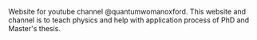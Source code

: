 Website for youtube channel @quantumwomanoxford. This website and channel is to teach physics and help with application process of PhD and Master's thesis.
